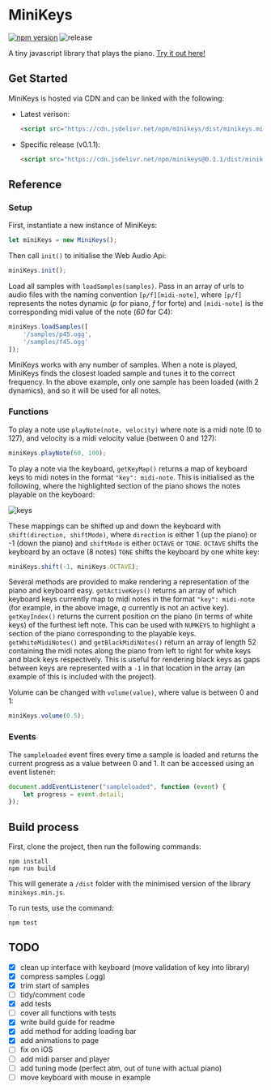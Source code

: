 # MiniKeys

[![npm version](https://badge.fury.io/js/minikeys.svg)](https://badge.fury.io/js/minikeys) ![release](https://github.com/liampuk/minikeys/workflows/release/badge.svg)

A tiny javascript library that plays the piano. [Try it out here!](http://liamp.uk/minikeys)

## Get Started

MiniKeys is hosted via CDN and can be linked with the following:
- Latest verison:
    ```html
    <script src="https://cdn.jsdelivr.net/npm/minikeys/dist/minikeys.min.js"></script>
    ```
- Specific release (v0.1.1):
    ```html
    <script src="https://cdn.jsdelivr.net/npm/minikeys@0.1.1/dist/minikeys.min.js"></script>
    ```

## Reference

### Setup

First, instantiate a new instance of MiniKeys:

```js
let miniKeys = new MiniKeys();
```

Then call `init()` to initialise the Web Audio Api:

```js
miniKeys.init();
```

Load all samples with `loadSamples(samples)`. Pass in an array of urls to audio files with the naming convention `[p/f][midi-note]`, where `[p/f]` represents the notes dynamic (*p* for piano, *f* for forte) and `[midi-note]` is the corresponding midi value of the note (*60* for C4):

```js
miniKeys.loadSamples([
    '/samples/p45.ogg',
    '/samples/f45.ogg'
]);
```

MiniKeys works with any number of samples. When a note is played, MiniKeys finds the closest loaded sample and tunes it to the correct frequency. In the above example, only one sample has been loaded (with 2 dynamics), and so it will be used for all notes.

### Functions

To play a note use `playNote(note, velocity)` where note is a midi note (0 to 127), and velocity is a midi velocity value (between 0 and 127):

```js
miniKeys.playNote(60, 100);
```

To play a note via the keyboard, `getKeyMap()` returns a map of keyboard keys to midi notes in the format `"key": midi-note`. This is initialised as the following, where the highlighted section of the piano shows the notes playable on the keyboard:

![keys](https://i.imgur.com/RY63ar8.png)

These mappings can be shifted up and down the keyboard with `shift(direction, shiftMode)`, where `direction` is either 1 (up the piano) or -1 (down the piano) and `shiftMode` is either `OCTAVE` or `TONE`. `OCTAVE` shifts the keyboard by an octave (8 notes) `TONE` shifts the keyboard by one white key:

```js
miniKeys.shift(-1, miniKeys.OCTAVE);
```

Several methods are provided to make rendering a representation of the piano and keyboard easy. `getActiveKeys()` returns an array of which keyboard keys currently map to midi notes in the format `"key": midi-note` (for example, in the above image, *q* currently is not an active key). `getKeyIndex()` returns the current position on the piano (in terms of white keys) of the furthest left note. This can be used with `NUMKEYS` to highlight a section of the piano corresponding to the playable keys. `getWhiteMidiNotes()` and `getBlackMidiNotes()` return an array of length 52 containing the midi notes along the piano from left to right for white keys and black keys respectively. This is useful for rendering black keys as gaps between keys are represented with a `-1` in that location in the array (an example of this is included with the project).

Volume can be changed with `volume(value)`, where value is between 0 and 1:

```js
miniKeys.volume(0.5);
```

### Events

The `sampleloaded` event fires every time a sample is loaded and returns the current progress as a value between 0 and 1. It can be accessed using an event listener:

```js
document.addEventListener("sampleloaded", function (event) {
    let progress = event.detail;
});
```

## Build process

First, clone the project, then run the following commands:

```
npm install
npm run build
```

This will generate a `/dist` folder with the minimised version of the library `minikeys.min.js`.

To run tests, use the command:

```
npm test
```

## TODO

- [x] clean up interface with keyboard (move validation of key into library)
- [x] compress samples (.ogg)
- [x] trim start of samples
- [ ] tidy/comment code
- [x] add tests
- [ ] cover all functions with tests
- [x] write build guide for readme
- [x] add method for adding loading bar
- [x] add animations to page
- [ ] fix on iOS
- [ ] add midi parser and player
- [ ] add tuning mode (perfect atm, out of tune with actual piano)
- [ ] move keyboard with mouse in example
